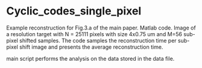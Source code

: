 # Cyclic_codes_single_pixel

Example reconstruction for Fig.3.a of the main paper.
Matlab code.
Image of a resolution target with N = 25111 pixels with size 4x0.75 um and M=56 sub-pixel shifted samples.
The code samples the reconstruction time per sub-pixel shift image and presents the average reconstruction time.

main script performs the analysis on the data stored in the data file.
